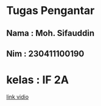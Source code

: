 # Tugas Pengantar

## Nama : Moh. Sifauddin
## Nim : 230411100190
# kelas : IF 2A

[link vidio](https://youtu.be/fkaklMtLqik?si=EqarRpGimtsMKFh9)